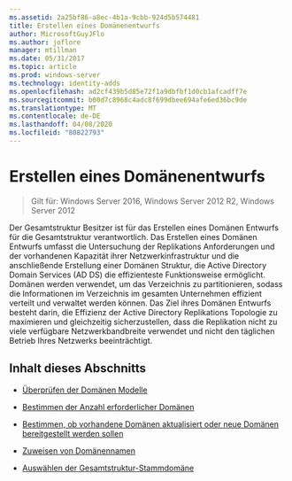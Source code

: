 ```yaml
---
ms.assetid: 2a25bf86-a8ec-4b1a-9cbb-924d5b574481
title: Erstellen eines Domänenentwurfs
author: MicrosoftGuyJFlo
ms.author: joflore
manager: mtillman
ms.date: 05/31/2017
ms.topic: article
ms.prod: windows-server
ms.technology: identity-adds
ms.openlocfilehash: ad2cf439b5d85e72f1a9dbfbf1d0cb1afcadff7e
ms.sourcegitcommit: b00d7c8968c4adc8f699dbee694afe6ed36bc9de
ms.translationtype: MT
ms.contentlocale: de-DE
ms.lasthandoff: 04/08/2020
ms.locfileid: "80822793"
---
```

# <a name="creating-a-domain-design"></a>Erstellen eines Domänenentwurfs

>Gilt für: Windows Server 2016, Windows Server 2012 R2, Windows Server 2012

Der Gesamtstruktur Besitzer ist für das Erstellen eines Domänen Entwurfs für die Gesamtstruktur verantwortlich. Das Erstellen eines Domänen Entwurfs umfasst die Untersuchung der Replikations Anforderungen und der vorhandenen Kapazität ihrer Netzwerkinfrastruktur und die anschließende Erstellung einer Domänen Struktur, die Active Directory Domain Services (AD DS) die effizienteste Funktionsweise ermöglicht. Domänen werden verwendet, um das Verzeichnis zu partitionieren, sodass die Informationen im Verzeichnis im gesamten Unternehmen effizient verteilt und verwaltet werden können. Das Ziel ihres Domänen Entwurfs besteht darin, die Effizienz der Active Directory Replikations Topologie zu maximieren und gleichzeitig sicherzustellen, dass die Replikation nicht zu viele verfügbare Netzwerkbandbreite verwendet und nicht den täglichen Betrieb Ihres Netzwerks beeinträchtigt.  
  
## <a name="in-this-section"></a>Inhalt dieses Abschnitts  
  
-   [Überprüfen der Domänen Modelle](../../ad-ds/plan/Reviewing-the-Domain-Models.md)  
  
-   [Bestimmen der Anzahl erforderlicher Domänen](../../ad-ds/plan/Determining-the-Number-of-Domains-Required.md)  
  
-   [Bestimmen, ob vorhandene Domänen aktualisiert oder neue Domänen bereitgestellt werden sollen](../../ad-ds/plan/Determining-Whether-to-Upgrade-Existing-Domains-or-Deploy-New-Domains.md)  
  
-   [Zuweisen von Domänennamen](../../ad-ds/plan/Assigning-Domain-Names.md)  
  
-   [Auswählen der Gesamtstruktur-Stammdomäne](../../ad-ds/plan/Selecting-the-Forest-Root-Domain.md)  
  


